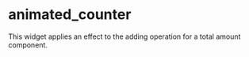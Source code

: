 # animated_counter

This widget applies an effect to the adding operation for a total amount component.
